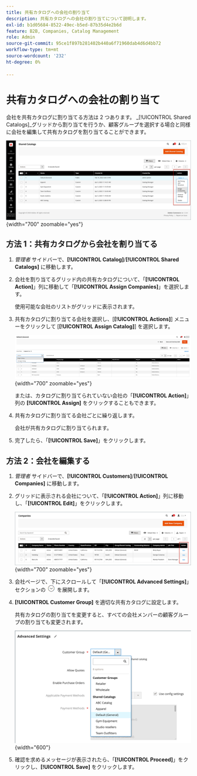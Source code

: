 ```yaml
---
title: 共有カタログへの会社の割り当て
description: 共有カタログへの会社の割り当てについて説明します。
exl-id: b1d05684-8522-49ec-b5ed-87b35d4e2b6d
feature: B2B, Companies, Catalog Management
role: Admin
source-git-commit: 95ce1f897b281402b440a6f71960dab4d6d4bb72
workflow-type: tm+mt
source-wordcount: '232'
ht-degree: 0%

---
```


# 共有カタログへの会社の割り当て

会社を共有カタログに割り当てる方法は 2 つあります。 _[!UICONTROL Shared Catalogs]_グリッドから割り当てを行うか、顧客グループを選択する場合と同様に会社を編集して共有カタログを割り当てることができます。

![ 会社の割当て ](./assets/shared-catalog-assign-companies.png){width="700" zoomable="yes"}

## 方法 1：共有カタログから会社を割り当てる

1. _管理者_ サイドバーで、**[!UICONTROL Catalog]**/**[!UICONTROL Shared Catalogs]** に移動します。

1. 会社を割り当てるグリッド内の共有カタログについて、「**[!UICONTROL Action]**」列に移動して「**[!UICONTROL Assign Companies]**」を選択します。

   使用可能な会社のリストがグリッドに表示されます。

1. 共有カタログに割り当てる会社を選択し、[**[!UICONTROL Actions]**] メニューをクリックして [**[!UICONTROL Assign Catalog]**] を選択します。

   ![ 利用可能な会社 ](./assets/shared-catalog-assign-companies-grid-view.png){width="700" zoomable="yes"}

   または、カタログに割り当てられていない会社の「**[!UICONTROL Action]**」列の **[!UICONTROL Assign]** をクリックすることもできます。

1. 共有カタログに割り当てる会社ごとに繰り返します。

   会社が共有カタログに割り当てられます。

1. 完了したら、「**[!UICONTROL Save]**」をクリックします。

## 方法 2：会社を編集する

1. _管理者_ サイドバーで、**[!UICONTROL Customers]**/**[!UICONTROL Companies]** に移動します。

1. グリッドに表示される会社について、「**[!UICONTROL Action]**」列に移動し、「**[!UICONTROL Edit]**」をクリックします。

   ![ 会社の編集 ](./assets/companies-grid-edit.png){width="700" zoomable="yes"}

1. 会社ページで、下にスクロールして「**[!UICONTROL Advanced Settings]**」セクションの ![ 展開セレクター ](../assets/icon-display-expand.png) を展開します。

1. **[!UICONTROL Customer Group]** を適切な共有カタログに設定します。

   共有カタログの割り当てを変更すると、すべての会社メンバーの顧客グループの割り当ても変更されます。

   ![ 顧客グループ/共有カタログ ](./assets/company-advanced-settings-customer-group-admin.png){width="600"}

1. 確認を求めるメッセージが表示されたら、「**[!UICONTROL Proceed]**」をクリックし、**[!UICONTROL Save]** をクリックします。
